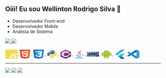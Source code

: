  ## Oiii! Eu sou Wellinton Rodrigo Silva 👋 
  
 <ul> 
  <li>Desenvolvedor Front-end</li>
 <li>Desenvolvedor Mobile</li>
 <li>Analista de Sistema</li>
 </ul>
 
 <div>
  <a href="https://github.com/wellintonr">
  <img height="150em" src="https://github-readme-stats.vercel.app/api?username=wellintonr&show_icons=true&theme=cobalt&include_all_commits=true&count_private=true"/>
  <img height="150em" src="https://github-readme-stats.vercel.app/api/top-langs/?username=wellintonr&layout=compact&langs_count=7&theme=cobalt"/>
</div>
  <div style="display: inline_block"><br>
  <img align="center" alt="Js" height="30" width="40" src="https://raw.githubusercontent.com/devicons/devicon/master/icons/javascript/javascript-plain.svg">
  <img align="center" alt="HTML" height="30" width="40" src="https://raw.githubusercontent.com/devicons/devicon/master/icons/html5/html5-original.svg">
  <img align="center" alt="CSS" height="30" width="40" src="https://raw.githubusercontent.com/devicons/devicon/master/icons/css3/css3-original.svg">
  <img align="center" alt="Python" height="30" width="40" src="https://raw.githubusercontent.com/devicons/devicon/master/icons/python/python-original.svg">
  <img align="center" alt="Csharp" height="30" width="40" src="https://raw.githubusercontent.com/devicons/devicon/master/icons/csharp/csharp-original.svg">
   <img align="center" alt="Java" height="30" width="40" src="https://raw.githubusercontent.com/devicons/devicon/master/icons/java/java-original.svg">
   <img align="center" alt="PHP" height="30" width="40" src="https://raw.githubusercontent.com/devicons/devicon/master/icons/php/php-original.svg">
   <img align="center" alt="Android" height="30" width="40" src="https://raw.githubusercontent.com/devicons/devicon/master/icons/android/android-original.svg">
   <img align="center" alt="Flutter" height="30" width="40" src="https://raw.githubusercontent.com/devicons/devicon/master/icons/flutter/flutter-original.svg">
   <img align="center" alt="VsCode" height="30" width="40" src="https://raw.githubusercontent.com/devicons/devicon/master/icons/vscode/vscode-original.svg">
</div>
   <hr>
 
 <div>
    <a href="https://www.facebook.com/wellintonrodrigosilva.silva/" target="_blank"> <img src="https://img.shields.io/badge/Facebook-1877F2?style=for-the-badge&logo=facebook&logoColor=white"></a>
   <a href="https://discord.com/channels/@me" "target="_blank"> <img src="https://img.shields.io/badge/Discord-7289DA?style=for-the-badge&logo=discord&logoColor=white"></a>
   <a href="https://www.linkedin.com/in/wellinton-silva-877388101/" "target="_blank"> <img src="https://img.shields.io/badge/LinkedIn-0077B5?style=for-the-badge&logo=linkedin&logoColor=white"></a>
  </div>
